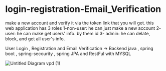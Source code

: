 # login-registration-Email_Verification
make a new account and verify it via the token link that you will get. this web application has 3 roles 
1-non-user: he can just make a new account
2- user: he can make get users' info. by them id
3- admin: he can delate, block, and get all user's info.

User Login , Registration and Email Verification  -> Backend java , spring boot , spring-secourity , spring JPA and RestFul
with MYSQL


![Untitled Diagram vpd (1)](https://user-images.githubusercontent.com/76897266/127863411-5eef9d5a-7f68-4cd1-956e-805c22d9c669.png)

